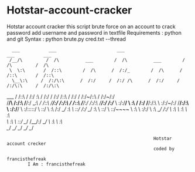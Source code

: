 # Hotstar-account-cracker
Hotstar account cracker this script brute force on an account to crack password
add username and password in textfile 
Requirements : python and git
Syntax : python brute.py cred.txt --thread


      ___           ___                       ___                       ___           ___     
     /__/\         /  /\          ___        /  /\          ___        /  /\         /  /\    
     \  \:\       /  /::\        /  /\      /  /:/_        /  /\      /  /::\       /  /::\   
      \__\:\     /  /:/\:\      /  /:/     /  /:/ /\      /  /:/     /  /:/\:\     /  /:/\:\  
  ___ /  /::\   /  /:/  \:\    /  /:/     /  /:/ /::\    /  /:/     /  /:/~/::\   /  /:/~/:/  
 /__/\  /:/\:\ /__/:/ \__\:\  /  /::\    /__/:/ /:/\:\  /  /::\    /__/:/ /:/\:\ /__/:/ /:/___
 \  \:\/:/__\/ \  \:\ /  /:/ /__/:/\:\   \  \:\/:/~/:/ /__/:/\:\   \  \:\/:/__\/ \  \:\/:::::/
  \  \::/       \  \:\  /:/  \__\/  \:\   \  \::/ /:/  \__\/  \:\   \  \::/       \  \::/~~~~ 
   \  \:\        \  \:\/:/        \  \:\   \__\/ /:/        \  \:\   \  \:\        \  \:\     
    \  \:\        \  \::/          \__\/     /__/:/          \__\/    \  \:\        \  \:\    
     \__\/         \__\/                     \__\/                     \__\/         \__\/    

                                                            Hotstar account crecker
                                                            coded by 
                                                            francisthefreak
            I Am : francisthefreak